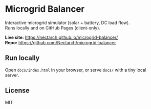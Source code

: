 # Microgrid Balancer

Interactive microgrid simulator (solar + battery, DC load flow).  
Runs locally and on GitHub Pages (client-only).

**Live site:** https://nectarch.github.io/microgrid-balancer/  
**Repo:** https://github.com/Nectarch/microgrid-balancer

## Run locally
Open `docs/index.html` in your browser, or serve `docs/` with a tiny local server.

## License
MIT

